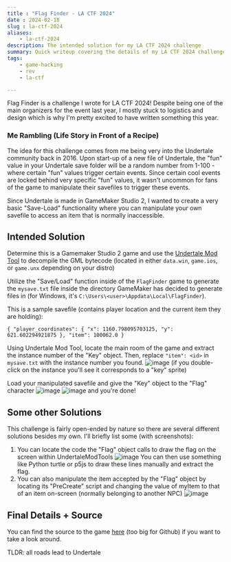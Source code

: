 ```yaml
---
title : "Flag Finder - LA CTF 2024"
date : 2024-02-18
slug : la-ctf-2024
aliases:
    - la-ctf-2024
description: The intended solution for my LA CTF 2024 challenge
summary: Quick writeup covering the details of my LA CTF 2024 challenge, "Flag Finder"
tags:
    - game-hacking
    - rev
    - la-ctf

---
```


Flag Finder is a challenge I wrote for LA CTF 2024! Despite being one of the main organizers for the event last year, I mostly stuck to logistics and design which is why I'm pretty excited to have written something this year.

### Me Rambling (Life Story in Front of a Recipe)
The idea for this challenge comes from me being very into the Undertale community back in 2016. Upon start-up of a new file of Undertale, the "fun" value in your Undertale save folder will be a random number from 1-100 - where certain "fun" values trigger certain events. Since certain cool events are locked behind very specific "fun" values, it wasn't uncommon for fans of the game to manipulate their savefiles to trigger these events.

Since Undertale is made in GameMaker Studio 2, I wanted to create a very basic "Save-Load" functionality where you can manipulate your own savefile to access an item that is normally inaccessible.

## Intended Solution
Determine this is a Gamemaker Studio 2 game and use the [Undertale Mod Tool](https://github.com/krzys-h/UndertaleModTool) to decompile the GML bytecode (located in either `data.win`, `game.ios`, or `game.unx` depending on your distro)

Utilize the "Save/Load" function inside of the `FlagFinder` game to generate the `mysave.txt` file inside the directory GameMaker has decided to generate files in (for Windows, it's `C:\Users\<user>\Appdata\Local\FlagFinder`).

This is a sample savefile (contains player location and the current item they are holding):
```
{ "player_coordinates": { "x": 1160.798095703125, "y": 621.602294921875 }, "item": 100062.0 }
```

Using Undertale Mod Tool, locate the main room of the game and extract the instance number of the "Key" object. Then, replace `"item": <id>` in `mysave.txt` with the instance number you found.
![image](https://hackmd.io/_uploads/SJ_YgbehT.png)
(if you double-click on the instance you'll see it corresponds to a "key" sprite)

Load your manipulated savefile and give the "Key" object to the "Flag" character
![image](https://hackmd.io/_uploads/S17NbZgnp.png)
![image](https://hackmd.io/_uploads/rJ1HbZenp.png)
and you're done!

## Some other Solutions
This challenge is fairly open-ended by nature so there are several different solutions besides my own. I'll briefly list some (with screenshots):

1. You can locate the code the "Flag" object calls to draw the flag on the screen within UndertaleModTools
![image](https://hackmd.io/_uploads/rJlNrWg3p.png)
You can then use something like Python turtle or p5js to draw these lines manually and extract the flag.
3. You can also manipulate the item accepted by the "Flag" object by locating its "PreCreate" script and changing the value of myItem to that of an item on-screen (normally belonging to another NPC)
![image](https://hackmd.io/_uploads/r1rQIWg26.png)


## Final Details + Source
You can find the source to the game [here](https://drive.google.com/drive/folders/1XHLMgQZbM0f3BUdG7ZjLrIx--OD1xyJZ?usp=drive_link) (too big for Github) if you want to take a look around.

TLDR: all roads lead to Undertale

